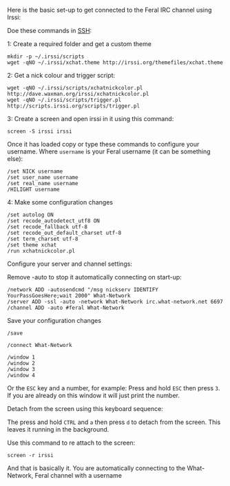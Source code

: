 
Here is the basic set-up to get connected to the Feral IRC channel using Irssi:

Doe these commands in [SSH](https://www.feralhosting.com/faq/view?question=12):

1: Create a required folder and get a custom theme

~~~
mkdir -p ~/.irssi/scripts
wget -qNO ~/.irssi/xchat.theme http://irssi.org/themefiles/xchat.theme
~~~

2: Get a nick colour and trigger script:

~~~
wget -qNO ~/.irssi/scripts/xchatnickcolor.pl http://dave.waxman.org/irssi/xchatnickcolor.pl
wget -qNO ~/.irssi/scripts/trigger.pl http://scripts.irssi.org/scripts/trigger.pl
~~~

3: Create a screen and open irssi in it using this command:

~~~
screen -S irssi irssi
~~~

Once it has loaded copy or type these commands to configure your username. Where `username` is your Feral username (it can be something else):

~~~
/set NICK username
/set user_name username
/set real_name username
/HILIGHT username
~~~

4: Make some configuration changes

~~~
/set autolog ON
/set recode_autodetect_utf8 ON
/set recode_fallback utf-8
/set recode_out_default_charset utf-8
/set term_charset utf-8
/set theme xchat
/run xchatnickcolor.pl
~~~

Configure your server and channel settings:

Remove -auto to stop it automatically connecting on start-up:

~~~
/network ADD -autosendcmd "/msg nickserv IDENTIFY YourPassGoesHere;wait 2000" What-Network
/server ADD -ssl -auto -network What-Network irc.what-network.net 6697
/channel ADD -auto #feral What-Network
~~~

Save your configuration changes

~~~
/save
~~~

~~~
/connect What-Network
~~~

~~~
/window 1
/window 2
/window 3
/window 4
~~~

Or the `ESC` key and a number, for example: Press and hold `ESC` then press `3`. If you are already on this window it will just print the number.

Detach from the screen using this keyboard sequence:

The press and hold `CTRL` and `a` then press `d` to detach from the screen. This leaves it running in the background.

Use this command to re attach to the screen:

~~~
screen -r irssi
~~~

And that is basically it. You are automatically connecting to the What-Network, Feral channel with a username